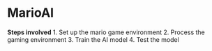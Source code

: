# MarioAI




**Steps involved**
    1. Set up the mario game environment
    2. Process the gaming environment
    3. Train the AI model
    4. Test the model

